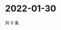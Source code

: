 # 2022-01-30

共 0 条

<!-- BEGIN WEIBO -->
<!-- 最后更新时间 Sun Jan 30 2022 03:12:40 GMT+0800 (China Standard Time) -->

<!-- END WEIBO -->
